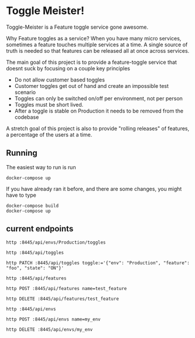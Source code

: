 # Toggle Meister!

Toggle-Meister is a Feature toggle service gone awesome.

Why Feature toggles as a service? When you have many micro services,
sometimes a feature touches multiple services at a time.
A single source of truth is needed so that features can be released
all at once across services.

The main goal of this project is to provide a feature-toggle service
that doesnt suck by focusing on a couple key principles

* Do not allow customer based toggles
 * Customer toggles get out of hand and create an impossible test scenario
 * Toggles can only be switched on/off per environment, not per person
* Toggles must be short lived. 
 * After a toggle is stable on Production it needs to be removed from the codebase

A stretch goal of this project is also to provide "rolling releases" 
of features, a percentage of the users at a time.

## Running

The easiest way to run is run

```
docker-compose up
```

If you have already ran it before, and there are some changes,
you might have to type

```
docker-compose build
docker-compose up
```


## current endpoints

`http :8445/api/envs/Production/toggles`

`http :8445/api/toggles`

`http PATCH :8445/api/toggles toggle:='{"env": "Production", "feature": "foo", "state": "ON"}'`

`http :8445/api/features`

`http POST :8445/api/features name=test_feature`

`http DELETE :8445/api/features/test_feature`

`http :8445/api/envs`

`http POST :8445/api/envs name=my_env`

`http DELETE :8445/api/envs/my_env`
